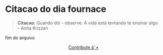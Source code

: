 # Citacao do dia fournace

> **Citacao:** Quando dói - observe. A vida está tentando te ensinar algo. - Anita Krizzan

fim do arquivo

<watermark-footer>
<p align="center">
  <a href="https://github.com/ruisuan/ruisuan/blob/main/contribute.md">Contribute â˜•</a>
</p>
</watermark-footer>
